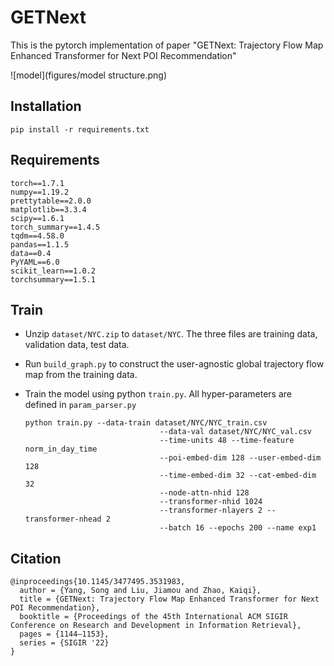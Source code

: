 # GETNext

This is the pytorch implementation of paper "GETNext: Trajectory Flow Map Enhanced Transformer for Next POI
Recommendation"

![model](figures/model structure.png)

## Installation

```
pip install -r requirements.txt
```

## Requirements

```
torch==1.7.1
numpy==1.19.2
prettytable==2.0.0
matplotlib==3.3.4
scipy==1.6.1
torch_summary==1.4.5
tqdm==4.58.0
pandas==1.1.5
data==0.4
PyYAML==6.0
scikit_learn==1.0.2
torchsummary==1.5.1
```

## Train

- Unzip `dataset/NYC.zip` to `dataset/NYC`. The three files are training data, validation data, test data.

- Run `build_graph.py` to construct the user-agnostic global trajectory flow map from the training data.

- Train the model using python `train.py`. All hyper-parameters are defined in `param_parser.py`

  ```
  python train.py --data-train dataset/NYC/NYC_train.csv 
  								--data-val dataset/NYC/NYC_val.csv 
  								--time-units 48 --time-feature norm_in_day_time
  								--poi-embed-dim 128 --user-embed-dim 128 
  								--time-embed-dim 32 --cat-embed-dim 32
  								--node-attn-nhid 128
  								--transformer-nhid 1024
  								--transformer-nlayers 2 --transformer-nhead 2
  								--batch 16 --epochs 200 --name exp1
  ```

## Citation

```
@inproceedings{10.1145/3477495.3531983,
  author = {Yang, Song and Liu, Jiamou and Zhao, Kaiqi},
  title = {GETNext: Trajectory Flow Map Enhanced Transformer for Next POI Recommendation},
  booktitle = {Proceedings of the 45th International ACM SIGIR Conference on Research and Development in Information Retrieval},
  pages = {1144–1153},
  series = {SIGIR '22}
}

```

